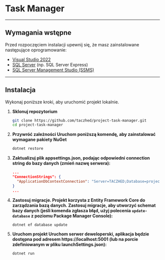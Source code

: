 ﻿# Task Manager

---

## Wymagania wstępne
Przed rozpoczęciem instalacji upewnij się, że masz zainstalowane następujące oprogramowanie:
- [Visual Studio 2022](https://visualstudio.microsoft.com/downloads/)
- [SQL Server](https://www.microsoft.com/en-us/sql-server/sql-server-downloads) (np. SQL Server Express)
- [SQL Server Management Studio (SSMS)](https://learn.microsoft.com/en-us/sql/ssms/download-sql-server-management-studio-ssms)

---

## Instalacja

Wykonaj poniższe kroki, aby uruchomić projekt lokalnie.

1. **Sklonuj repozytorium**
   ```bash
   git clone https://github.com/taczhed/project-task-manager.git
   cd project-task-manager

2. **Przywróć zależności Uruchom poniższą komendę, aby zainstalować wymagane pakiety NuGet**
   ```bash
   dotnet restore

3. **Zaktualizuj plik appsettings.json, podając odpowiedni connection string do bazy danych (zmień nazwę serwera):**
   ```json
   ...
   "ConnectionStrings": {
     "ApplicationDbContextConnection": "Server=TACZHED;Database=project-task-manager;Trusted_Connection=True;MultipleActiveResultSets=true;TrustServerCertificate=True;"
   }
   ...

4. **Zastosuj migracje. Projekt korzysta z Entity Framework Core do zarządzania bazą danych. Zastosuj migracje, aby utworzyć schemat bazy danych (jeśli komenda zgłasza błąd, użyj polecenia ```update-database``` z poziomu Package Manager Console):**
   ```bash
   dotnet ef database update

5. **Uruchom projekt Uruchom serwer deweloperski, aplikacja będzie dostępna pod adresem https://localhost:5001 (lub na porcie zdefiniowanym w pliku launchSettings.json):**
   ```bash
   dotnet run